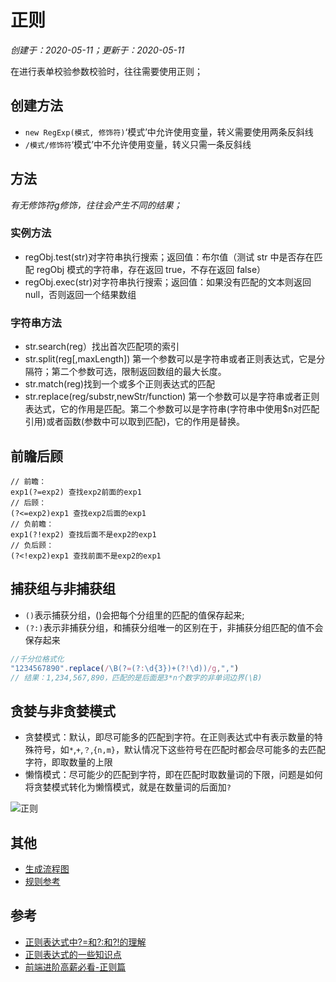 # 正则

*创建于：2020-05-11；更新于：2020-05-11*

在进行表单校验参数校验时，往往需要使用正则；

## 创建方法

- `new RegExp(模式, 修饰符)`‘模式’中允许使用变量，转义需要使用两条反斜线
- `/模式/修饰符`‘模式’中不允许使用变量，转义只需一条反斜线

## 方法

*有无修饰符g修饰，往往会产生不同的结果；*

### 实例方法

- regObj.test(str)对字符串执行搜索；返回值：布尔值（测试 str 中是否存在匹配 regObj 模式的字符串，存在返回 true，不存在返回 false）
- regObj.exec(str)对字符串执行搜索；返回值：如果没有匹配的文本则返回 null，否则返回一个结果数组

### 字符串方法

- str.search(reg）找出首次匹配项的索引
- str.split(reg[,maxLength]) 第一个参数可以是字符串或者正则表达式，它是分隔符；第二个参数可选，限制返回数组的最大长度。
- str.match(reg)找到一个或多个正则表达式的匹配
- str.replace(reg/substr,newStr/function) 第一个参数可以是字符串或者正则表达式，它的作用是匹配。第二个参数可以是字符串(字符串中使用$n对匹配引用)或者函数(参数中可以取到匹配)，它的作用是替换。


## 前瞻后顾

```
// 前瞻：
exp1(?=exp2) 查找exp2前面的exp1
// 后顾：
(?<=exp2)exp1 查找exp2后面的exp1
// 负前瞻：
exp1(?!exp2) 查找后面不是exp2的exp1
// 负后顾：
(?<!exp2)exp1 查找前面不是exp2的exp1
```

## 捕获组与非捕获组

- `()`表示捕获分组，()会把每个分组里的匹配的值保存起来;
- `(?:)`表示非捕获分组，和捕获分组唯一的区别在于，非捕获分组匹配的值不会保存起来

```javascript
//千分位格式化
"1234567890".replace(/\B(?=(?:\d{3})+(?!\d))/g,",") 
// 结果：1,234,567,890，匹配的是后面是3*n个数字的非单词边界(\B)
```

## 贪婪与非贪婪模式

- 贪婪模式：默认，即尽可能多的匹配到字符。在正则表达式中有表示数量的特殊符号，如`*`,`+`,`？`,`{n,m}`，默认情况下这些符号在匹配时都会尽可能多的去匹配字符，即取数量的上限
- 懒惰模式：尽可能少的匹配到字符，即在匹配时取数量词的下限，问题是如何将贪婪模式转化为懒惰模式，就是在数量词的后面加`?`

![正则](https://gitee.com/gitsdn/img/raw/master/img/20200614145616.png)

## 其他

- [生成流程图](https://regexper.com/)
- [规则参考](https://www.baidufe.com/item/eb10deb92f2c05ca32cf.html)

## 参考

- [正则表达式中?=和?:和?!的理解](https://blog.csdn.net/csm0912/article/details/81206848)
- [正则表达式的一些知识点](https://juejin.im/post/5eb4b3d451882558dc24c366)
- [前端进阶高薪必看-正则篇](https://juejin.im/post/5eb8ad655188256d3c52de29)